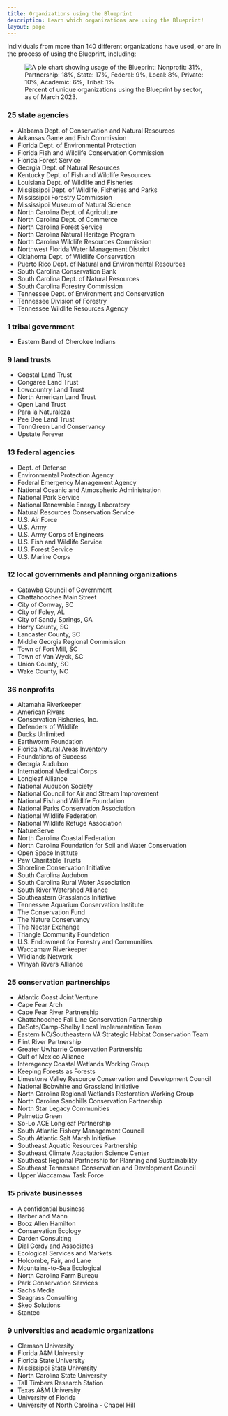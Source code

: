 ```yaml
---
title: Organizations using the Blueprint
description: Learn which organizations are using the Blueprint!
layout: page
---
```

Individuals from more than 140 different organizations have used, or are in the process of using the Blueprint, including:

<figure class="image-right">
  <img src="{{ site.baseurl }}/images/BlueprintUserChart_3-28-23.png" alt="A pie chart showing usage of the Blueprint: Nonprofit: 31%, Partnership: 18%, State: 17%, Federal: 9%, Local: 8%, Private: 10%, Academic: 6%, Tribal: 1%"/>
  <figcaption>Percent of unique organizations using the Blueprint by sector, as of March 2023.</figcaption>
</figure>

### 25 state agencies

- Alabama Dept. of Conservation and Natural Resources
- Arkansas Game and Fish Commission
- Florida Dept. of Environmental Protection
- Florida Fish and Wildlife Conservation Commission
- Florida Forest Service
- Georgia Dept. of Natural Resources
- Kentucky Dept. of Fish and Wildlife Resources
- Louisiana Dept. of Wildlife and Fisheries
- Mississippi Dept. of Wildlife, Fisheries and Parks
- Mississippi Forestry Commission
- Mississippi Museum of Natural Science
- North Carolina Dept. of Agriculture
- North Carolina Dept. of Commerce
- North Carolina Forest Service
- North Carolina Natural Heritage Program
- North Carolina Wildlife Resources Commission
- Northwest Florida Water Management District
- Oklahoma Dept. of Wildlife Conservation
- Puerto Rico Dept. of Natural and Environmental Resources
- South Carolina Conservation Bank
- South Carolina Dept. of Natural Resources
- South Carolina Forestry Commission
- Tennessee Dept. of Environment and Conservation
- Tennessee Division of Forestry
- Tennessee Wildlife Resources Agency

### 1 tribal government

- Eastern Band of Cherokee Indians

### 9 land trusts

- Coastal Land Trust
- Congaree Land Trust
- Lowcountry Land Trust
- North American Land Trust
- Open Land Trust
- Para la Naturaleza
- Pee Dee Land Trust
- TennGreen Land Conservancy
- Upstate Forever

### 13 federal agencies

- Dept. of Defense
- Environmental Protection Agency
- Federal Emergency Management Agency
- National Oceanic and Atmospheric Administration
- National Park Service
- National Renewable Energy Laboratory
- Natural Resources Conservation Service
- U.S. Air Force
- U.S. Army
- U.S. Army Corps of Engineers
- U.S. Fish and Wildlife Service
- U.S. Forest Service
- U.S. Marine Corps

### 12 local governments and planning organizations

- Catawba Council of Government
- Chattahoochee Main Street
- City of Conway, SC
- City of Foley, AL
- City of Sandy Springs, GA
- Horry County, SC
- Lancaster County, SC
- Middle Georgia Regional Commission
- Town of Fort Mill, SC
- Town of Van Wyck, SC
- Union County, SC
- Wake County, NC

### 36 nonprofits

- Altamaha Riverkeeper
- American Rivers
- Conservation Fisheries, Inc.
- Defenders of Wildlife
- Ducks Unlimited
- Earthworm Foundation
- Florida Natural Areas Inventory
- Foundations of Success
- Georgia Audubon
- International Medical Corps
- Longleaf Alliance
- National Audubon Society
- National Council for Air and Stream Improvement
- National Fish and Wildlife Foundation
- National Parks Conservation Association
- National Wildlife Federation
- National Wildlife Refuge Association
- NatureServe
- North Carolina Coastal Federation
- North Carolina Foundation for Soil and Water Conservation
- Open Space Institute
- Pew Charitable Trusts
- Shoreline Conservation Initiative
- South Carolina Audubon
- South Carolina Rural Water Association
- South River Watershed Alliance
- Southeastern Grasslands Initiative
- Tennessee Aquarium Conservation Institute
- The Conservation Fund
- The Nature Conservancy
- The Nectar Exchange
- Triangle Community Foundation
- U.S. Endowment for Forestry and Communities
- Waccamaw Riverkeeper
- Wildlands Network
- Winyah Rivers Alliance

### 25 conservation partnerships

- Atlantic Coast Joint Venture
- Cape Fear Arch
- Cape Fear River Partnership
- Chattahoochee Fall Line Conservation Partnership
- DeSoto/Camp-Shelby Local Implementation Team
- Eastern NC/Southeastern VA Strategic Habitat Conservation Team
- Flint River Partnership
- Greater Uwharrie Conservation Partnership
- Gulf of Mexico Alliance
- Interagency Coastal Wetlands Working Group
- Keeping Forests as Forests
- Limestone Valley Resource Conservation and Development Council
- National Bobwhite and Grassland Initiative
- North Carolina Regional Wetlands Restoration Working Group
- North Carolina Sandhills Conservation Partnership
- North Star Legacy Communities
- Palmetto Green
- So-Lo ACE Longleaf Partnership
- South Atlantic Fishery Management Council
- South Atlantic Salt Marsh Initiative
- Southeast Aquatic Resources Partnership
- Southeast Climate Adaptation Science Center
- Southeast Regional Partnership for Planning and Sustainability
- Southeast Tennessee Conservation and Development Council
- Upper Waccamaw Task Force

### 15 private businesses

- A confidential business
- Barber and Mann
- Booz Allen Hamilton
- Conservation Ecology
- Darden Consulting
- Dial Cordy and Associates
- Ecological Services and Markets
- Holcombe, Fair, and Lane
- Mountains-to-Sea Ecological
- North Carolina Farm Bureau
- Park Conservation Services
- Sachs Media
- Seagrass Consulting
- Skeo Solutions
- Stantec

### 9 universities and academic organizations

- Clemson University
- Florida A&M University
- Florida State University
- Mississippi State University
- North Carolina State University
- Tall Timbers Research Station
- Texas A&M University
- University of Florida
- University of North Carolina - Chapel Hill
